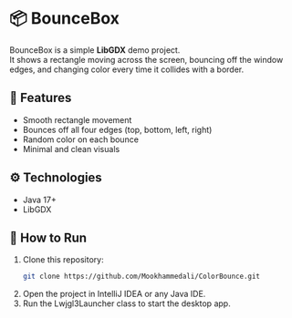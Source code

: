 # 📦 BounceBox

BounceBox is a simple **LibGDX** demo project.  
It shows a rectangle moving across the screen, bouncing off the window edges, and changing color every time it collides with a border.  

## 🎨 Features
- Smooth rectangle movement  
- Bounces off all four edges (top, bottom, left, right)  
- Random color on each bounce  
- Minimal and clean visuals  

## ⚙️ Technologies
- Java 17+  
- LibGDX  

## 🚀 How to Run
1. Clone this repository:
   ```bash
   git clone https://github.com/Mookhammedali/ColorBounce.git
2) Open the project in IntelliJ IDEA or any Java IDE.
3) Run the Lwjgl3Launcher class to start the desktop app.
